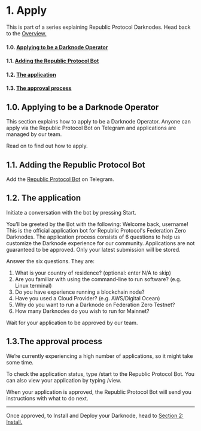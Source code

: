 # 1. Apply
This is part of a series explaining Republic Protocol Darknodes. Head back to the [Overview.]()

#### 1.0. [Applying to be a Darknode Operator](#10-applying-to-be-a-darknode-operator-1)
#### 1.1. [Adding the Republic Protocol Bot](#11-adding-the-republic-protocol-bot-1)
#### 1.2. [The application](#12-the-application-1)
#### 1.3. [The approval process](#13the-approval-process)


## 1.0. Applying to be a Darknode Operator
This section explains how to apply to be a Darknode Operator. Anyone can apply via the Republic Protocol Bot on Telegram and applications are managed by our team.  

Read on to find out how to apply. 



## 1.1. Adding the Republic Protocol Bot
Add the [Republic Protocol Bot](https://t.me/republicprotocolbot) on Telegram. 


## 1.2. The application
Initiate a conversation with the bot by pressing Start. 


You’ll be greeted by the Bot with the following: 
Welcome back, username!
This is the official application bot for Republic Protocol's Federation Zero Darknodes. The application process consists of 6 questions to help us customize the Darknode experience for our community. Applications are not guaranteed to be approved. Only your latest submission will be stored.


Answer the six questions. They are:
1. What is your country of residence? (optional: enter N/A to skip)
2. Are you familiar with using the command-line to run software? (e.g. Linux terminal)
3. Do you have experience running a blockchain node?
4. Have you used a Cloud Provider? (e.g. AWS/Digital Ocean)
5. Why do you want to run a Darknode on Federation Zero Testnet?
6. How many Darknodes do you wish to run for Mainnet?

Wait for your application to be approved by our team.


## 1.3.The approval process
We’re currently experiencing a high number of applications, so it might take some time. 

To check the application status, type /start to the Republic Protocol Bot. You can also view your application by typing /view. 

When your application is approved, the Republic Protocol Bot will send you instructions with what to do next. 



---
Once approved, to Install and Deploy your Darknode, head to [Section 2: Install.]()

